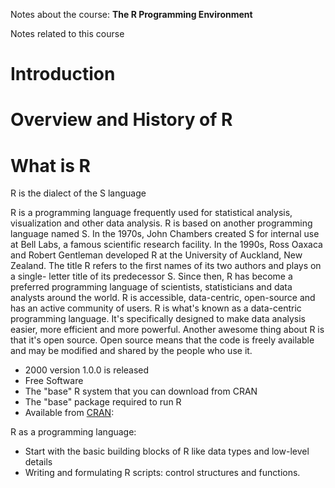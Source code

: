  Notes about the course: **The R Programming Environment**
 
 Notes related to this course

Introduction
========

  # Overview and History of R
  
# What is R

R is the dialect of the S language

R is a programming language frequently used for statistical analysis, visualization and other data analysis.
R is based on another programming language named S. In the 1970s, John Chambers created S for internal use at Bell Labs, 
a famous scientific research facility. In the 1990s, Ross Oaxaca and Robert Gentleman developed R at the University of Auckland, 
New Zealand. The title R refers to the first names of its two authors and plays on a single- letter title of its predecessor S. 
Since then, R has become a preferred programming language of scientists, statisticians and data analysts around the world. 
R is accessible, data-centric, open-source and has an active community of users.
R is what's known as a data-centric programming language. It's specifically designed to make data analysis easier, 
more efficient and more powerful. Another awesome thing about R is that it's open source. Open source means that the 
code is freely available and may be modified and shared by the people who use it. 


* 2000 version 1.0.0 is released
* Free Software
* The "base" R system that you can download from CRAN
* The "base" package required to run R
* Available from [CRAN](http://cran.r-project.org):

R as a programming language:

* Start with the basic building blocks of R like data types and low-level details
* Writing and formulating R scripts: control structures and functions.

